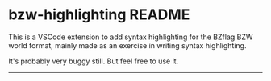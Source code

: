 # bzw-highlighting README

This is a VSCode extension to add syntax highlighting for the BZflag BZW world format, mainly made as an exercise in writing syntax highlighting.

It's probably very buggy still. But feel free to use it.

---
